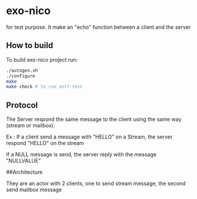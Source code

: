 # exo-nico
for test purpose. It make an "echo" function between a client and the server

## How to build
To build exo-nico project run:
```bash
./autogen.sh 
./configure
make
make check # to run self-test
```
## Protocol 

The Server respond the same message to the client using the same way (stream or mailbox).

Ex : 
    If a client send a message with "HELLO" on a Stream, the server respond "HELLO"
    on the stream

If a NULL message is send, the server reply with the message "NULLVALUE"

##Architecture

They are an actor with 2 clients, one to send stream message, the second send mailbox message 

